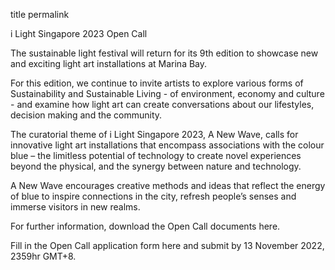 title	permalink


i Light Singapore 2023 Open Call

The sustainable light festival will return for its 9th edition to showcase new and exciting light art installations at Marina Bay.

For this edition, we continue to invite artists to explore various forms of Sustainability and Sustainable Living - of environment, economy and culture - and examine how light art can create conversations about our lifestyles, decision making and the community.

The curatorial theme of i Light Singapore 2023, A New Wave, calls for innovative light art installations that encompass associations with the colour blue – the limitless potential of technology to create novel experiences beyond the physical, and the synergy between nature and technology. 

A New Wave encourages creative methods and ideas that reflect the energy of blue to inspire connections in the city, refresh people’s senses and immerse visitors in new realms. 

For further information, download the Open Call documents here.

Fill in the Open Call application form here and submit by 13 November 2022, 2359hr GMT+8.
